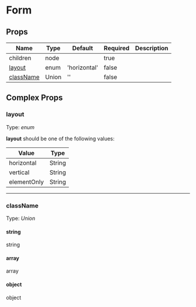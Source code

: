 # Form

## Props
| Name                                     | Type  | Default      | Required | Description |
| ---------------------------------------- | ----- | ------------ | -------- | ----------- |
| children                                 | node  |              | true     |             |
| [layout](#markdown-header-layout)        | enum  | 'horizontal' | false    |             |
| [className](#markdown-header-class-name) | Union | ''           | false    |             |

## Complex Props

### layout
Type: _enum_

**layout** should be one of the following values:

| Value       | Type   |
| ----------- | ------ |
| horizontal  | String |
| vertical    | String |
| elementOnly | String |

--------------------------------------------------------------------------------

### className
Type: _Union_

#### string
string


#### array
array


#### object
object

